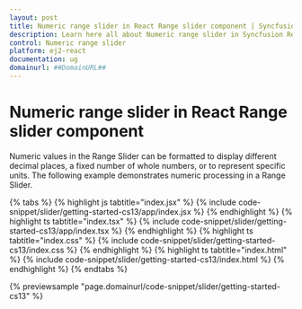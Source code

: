 ```yaml
---
layout: post
title: Numeric range slider in React Range slider component | Syncfusion
description: Learn here all about Numeric range slider in Syncfusion React Range slider component of Syncfusion Essential JS 2 and more.
control: Numeric range slider 
platform: ej2-react
documentation: ug
domainurl: ##DomainURL##
---
```


# Numeric range slider in React Range slider component

Numeric values in the Range Slider can be formatted to display different decimal places, a fixed number of whole numbers, or to represent specific units. The following example demonstrates numeric processing in a Range Slider.

{% tabs %}
{% highlight js tabtitle="index.jsx" %}
{% include code-snippet/slider/getting-started-cs13/app/index.jsx %}
{% endhighlight %}
{% highlight ts tabtitle="index.tsx" %}
{% include code-snippet/slider/getting-started-cs13/app/index.tsx %}
{% endhighlight %}
{% highlight ts tabtitle="index.css" %}
{% include code-snippet/slider/getting-started-cs13/index.css %}
{% endhighlight %}
{% highlight ts tabtitle="index.html" %}
{% include code-snippet/slider/getting-started-cs13/index.html %}
{% endhighlight %}
{% endtabs %}

 {% previewsample "page.domainurl/code-snippet/slider/getting-started-cs13" %}
